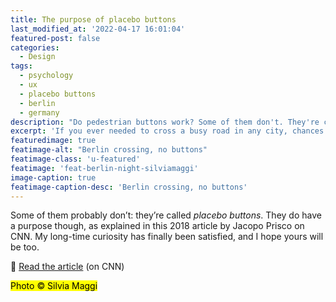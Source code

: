 ```yaml
---
title: The purpose of placebo buttons
last_modified_at: '2022-04-17 16:01:04'
featured-post: false
categories:
  - Design
tags:
  - psychology
  - ux
  - placebo buttons
  - berlin
  - germany
description: "Do pedestrian buttons work? Some of them don't. They're called placebo buttons. Read about their purpose."
excerpt: 'If you ever needed to cross a busy road in any city, chances are you wondered whether pedestrian buttons <em>actually</em> make your waiting time shorter.'
featuredimage: true
featimage-alt: "Berlin crossing, no buttons"
featimage-class: 'u-featured'
featimage: 'feat-berlin-night-silviamaggi'
image-caption: true
featimage-caption-desc: 'Berlin crossing, no buttons'
---
```

Some of them probably don’t: they’re called _placebo buttons_. They do have a purpose though, as explained in this 2018 article by Jacopo Prisco on CNN. My long-time curiosity has finally been satisfied, and I hope yours will be too.

<p class="detached">🔗 <a href="https://edition.cnn.com/style/article/placebo-buttons-design/index.html">Read the article</a> (on CNN)</p>

<p class="detached"><mark class="smd-highlight small">Photo &copy; Silvia Maggi</mark></p>
